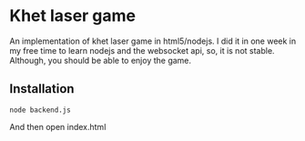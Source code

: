 # Khet laser game

An implementation of khet laser game in html5/nodejs.
I did it in one week in my free time to learn nodejs and the websocket api, so, it is not stable. Although, you should be able to enjoy the game.

## Installation
    node backend.js

And then open index.html
